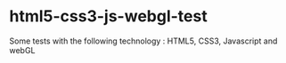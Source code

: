 html5-css3-js-webgl-test
========================

Some tests with the following technology : HTML5, CSS3, Javascript and webGL
